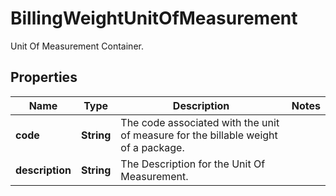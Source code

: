 

# BillingWeightUnitOfMeasurement

Unit Of Measurement Container.

## Properties

| Name | Type | Description | Notes |
|------------ | ------------- | ------------- | -------------|
|**code** | **String** | The code associated with the unit of measure for the billable weight of a package. |  |
|**description** | **String** | The Description for the Unit Of Measurement. |  |



